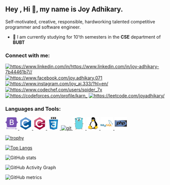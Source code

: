 
## Hey , Hi 👋, my name is **Joy Adhikary**.


Self-motivated, creative, responsible, hardworking talented competitive programmer and software engineer.
- 🔭 I am currently studying for 10'th semesters in the **CSE** department of **BUBT**
<h3 align="left">Connect with me:</h3>
<p align="left">
<a href="https://www.linkedin.com/in/joy-adhikary-7b44461b7//" target="blank"><img align="center" src="https://raw.githubusercontent.com/rahuldkjain/github-profile-readme-generator/master/src/images/icons/Social/linked-in-alt.svg" alt="https://www.linkedin.com/in/https://www.linkedin.com/in/joy-adhikary-7b44461b7//" height="30" width="40" /></a>
<a href="https://www.facebook.com/joy.adhikary.071" target="blank"><img align="center" src="https://raw.githubusercontent.com/rahuldkjain/github-profile-readme-generator/master/src/images/icons/Social/facebook.svg" alt="https://www.facebook.com/joy.adhikary.071" height="30" width="40" /></a>
<a href="https://www.instagram.com/joy_aj.333/?hl=en/" target="blank"><img align="center" src="https://raw.githubusercontent.com/rahuldkjain/github-profile-readme-generator/master/src/images/icons/Social/instagram.svg" alt="https://www.instagram.com/joy_aj.333/?hl=en/" height="30" width="40" /></a>
<a href="https://www.codechef.com/users/spider_7x" target="blank"><img align="center" src="https://cdn.jsdelivr.net/npm/simple-icons@3.1.0/icons/codechef.svg" alt="https://www.codechef.com/users/spider_7x" height="30" width="40" /></a>
<a href="https://codeforces.com/profile/karn_" target="blank"><img align="center" src="https://raw.githubusercontent.com/rahuldkjain/github-profile-readme-generator/master/src/images/icons/Social/codeforces.svg" alt="https://codeforces.com/profile/karn_" height="30" width="40" /></a>
<a href="https://leetcode.com/joyadhikary/" target="blank"><img align="center" src="https://raw.githubusercontent.com/rahuldkjain/github-profile-readme-generator/master/src/images/icons/Social/leet-code.svg" alt="https://leetcode.com/joyadhikary/" height="30" width="40" /></a>
</p>
<p> </p>
<h3 align="left">Languages and Tools:</h3>
<p align="left"> <a href="https://getbootstrap.com" target="_blank" rel="noreferrer"> <img src="https://raw.githubusercontent.com/devicons/devicon/master/icons/bootstrap/bootstrap-plain-wordmark.svg" alt="bootstrap" width="40" height="40"/> </a> <a href="https://www.cprogramming.com/" target="_blank" rel="noreferrer"> <img src="https://raw.githubusercontent.com/devicons/devicon/master/icons/c/c-original.svg" alt="c" width="40" height="40"/> </a> <a href="https://www.w3schools.com/cpp/" target="_blank" rel="noreferrer"> <img src="https://raw.githubusercontent.com/devicons/devicon/master/icons/cplusplus/cplusplus-original.svg" alt="cplusplus" width="40" height="40"/> </a> <a href="https://www.w3schools.com/css/" target="_blank" rel="noreferrer"> <img src="https://raw.githubusercontent.com/devicons/devicon/master/icons/css3/css3-original-wordmark.svg" alt="css3" width="40" height="40"/> </a> <a href="https://git-scm.com/" target="_blank" rel="noreferrer"> <img src="https://www.vectorlogo.zone/logos/git-scm/git-scm-icon.svg" alt="git" width="40" height="40"/> </a> <a href="https://golang.org" target="_blank" rel="noreferrer"> <img src="https://raw.githubusercontent.com/devicons/devicon/master/icons/go/go-original.svg" alt="go" width="40" height="40"/> </a> <a href="https://www.linux.org/" target="_blank" rel="noreferrer"> <img src="https://raw.githubusercontent.com/devicons/devicon/master/icons/linux/linux-original.svg" alt="linux" width="40" height="40"/> </a> <a href="https://www.mysql.com/" target="_blank" rel="noreferrer"> <img src="https://raw.githubusercontent.com/devicons/devicon/master/icons/mysql/mysql-original-wordmark.svg" alt="mysql" width="40" height="40"/> </a> <a href="https://www.php.net" target="_blank" rel="noreferrer"> <img src="https://raw.githubusercontent.com/devicons/devicon/master/icons/php/php-original.svg" alt="php" width="40" height="40"/> </a> </p>

[![trophy](https://github-profile-trophy.vercel.app/?username=joy-adhikary)](https://github.com/ryo-ma/github-profile-trophy)

[![Top Langs](https://github-readme-stats.vercel.app/api/top-langs/?username=joy-adhikary)](https://github.com/anuraghazra/github-readme-stats)

![GitHub stats](https://github-readme-stats.vercel.app/api?username=joy-adhikary&show_icons=true)  

![GitHub Activity Graph](https://activity-graph.herokuapp.com/graph?username=joy-adhikary)  

![GitHub metrics](https://metrics.lecoq.io/joy-adhikary)  

